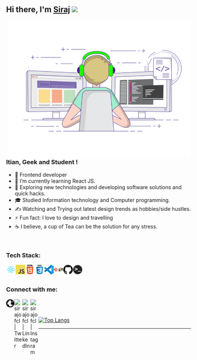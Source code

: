 ## Hi there, I'm [Siraj]  <img src="https://github.com/souvikguria98/souvikguria98/blob/master/Hi.gif" width="25">
<img align="right" alt="GIF" src="https://raw.githubusercontent.com/devSouvik/devSouvik/master/gif3.gif" width="500"/>


###  Itian, Geek and Student !

- 🔭 Frontend developer 
- 🌱 I’m currently learning React JS.
- 🤔 Exploring new technologies and developing software solutions and quick hacks.
- 🎓 Studied Information technology and Computer programming.
- ✍️ Watching and Trying out latest design trends as hobbies/side hustles.
- ⚡ Fun fact: I love to design and travelling
- ☕ I believe, a cup of Tea can be the solution for any stress. 

<br/>

### Tech Stack:

<img align="left" alt="React" width="26px" src="https://raw.githubusercontent.com/github/explore/80688e429a7d4ef2fca1e82350fe8e3517d3494d/topics/react/react.png" />
<img align="left" alt="JavaScript" width="26px" src="https://raw.githubusercontent.com/github/explore/80688e429a7d4ef2fca1e82350fe8e3517d3494d/topics/javascript/javascript.png" />
<img align="left" alt="HTML5" width="26px" src="https://raw.githubusercontent.com/github/explore/80688e429a7d4ef2fca1e82350fe8e3517d3494d/topics/html/html.png" />
<img align="left" alt="CSS3" width="26px" src="https://raw.githubusercontent.com/github/explore/80688e429a7d4ef2fca1e82350fe8e3517d3494d/topics/css/css.png" />
<img align="left" alt="Visual Studio Code" width="26px" src="https://raw.githubusercontent.com/github/explore/80688e429a7d4ef2fca1e82350fe8e3517d3494d/topics/visual-studio-code/visual-studio-code.png" />
<img align="left" alt="Git" width="26px" src="https://raw.githubusercontent.com/github/explore/80688e429a7d4ef2fca1e82350fe8e3517d3494d/topics/git/git.png" />
<img align="left" alt="GitHub" width="26px" src="https://raw.githubusercontent.com/github/explore/78df643247d429f6cc873026c0622819ad797942/topics/github/github.png" />
<img align="left" alt="Terminal" width="26px" src="https://raw.githubusercontent.com/github/explore/80688e429a7d4ef2fca1e82350fe8e3517d3494d/topics/terminal/terminal.png" />

<br/><br/>

### Connect with me:

[<img align="left" alt="sirajofcl" width="22px" src="https://raw.githubusercontent.com/iconic/open-iconic/master/svg/globe.svg" />][Siraj]
[<img align="left" alt="sirajofcl  | Twitter" width="22px" src="https://cdn.jsdelivr.net/npm/simple-icons@v3/icons/twitter.svg" />][twitter]
[<img align="left" alt="sirajofcl | LinkedIn" width="22px" src="https://cdn.jsdelivr.net/npm/simple-icons@v3/icons/linkedin.svg" />][linkedin]
[<img align="left" alt="sirajofcl | Instagram" width="22px" src="https://cdn.jsdelivr.net/npm/simple-icons@v3/icons/instagram.svg" />][instagram]

<br/>
</br>

[![Top Langs](https://github-readme-stats.vercel.app/api/top-langs/?username=sirajofcl&layout=compact&text_color=daf7dc&bg_color=30363d)](https://github.com/sirajofcl/github-readme-stats)

---

[Siraj]: https://siraj-portfolio.herokuapp.com/
[twitter]: https://twitter.com/sirajofcl
[instagram]: https://instagram.com/sirajofcl/
[linkedin]: https://linkedin.com/in/sirajofcl

